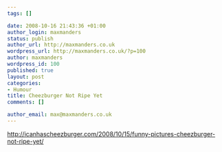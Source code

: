 ```yaml
--- 
tags: []

date: 2008-10-16 21:43:36 +01:00
author_login: maxmanders
status: publish
author_url: http://maxmanders.co.uk
wordpress_url: http://maxmanders.co.uk/?p=100
author: maxmanders
wordpress_id: 100
published: true
layout: post
categories: 
- Humour
title: Cheezburger Not Ripe Yet
comments: []

author_email: max@maxmanders.co.uk
---
```

<a href="http://icanhascheezburger.com/2008/10/15/funny-pictures-cheezburger-not-ripe-yet/">http://icanhascheezburger.com/2008/10/15/funny-pictures-cheezburger-not-ripe-yet/</a>
